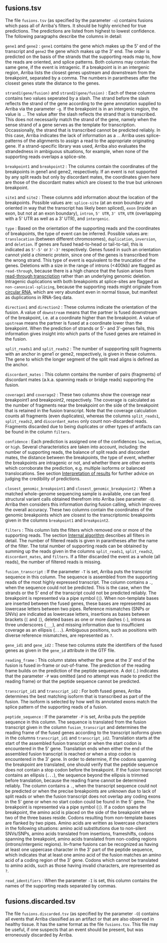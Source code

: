 fusions.tsv
-------------
The file `fusions.tsv` (as specified by the parameter `-o`) contains fusions which pass all of Arriba's filters. It should be highly enriched for true predictions. The predictions are listed from highest to lowest confidence. The following paragraphs describe the columns in detail:

`gene1` and `gene2`
: `gene1` contains the gene which makes up the 5' end of the transcript and `gene2` the gene which makes up the 3' end. The order is predicted on the basis of the strands that the supporting reads map to, how the reads are oriented, and splice patterns. Both columns may contain the same gene, if the event is intragenic. If a breakpoint is in an intergenic region, Arriba lists the closest genes upstream and downstream from the breakpoint, separated by a comma. The numbers in parantheses after the closest genes state the distance to the genes.

`strand1(gene/fusion)` and `strand2(gene/fusion)`
: Each of these columns contains two values seperated by a slash. The strand before the slash reflects the strand of the gene according to the gene annotation supplied to Arriba via the parameter `-g`. If the breakpoint is in an intergenic region, the value is `.`. The value after the slash reflects the strand that is transcribed. This does not necessarily match the strand of the gene, namely when the sense strand of a gene serves as the template for transcription. Occassionally, the strand that is transcribed cannot be predicted reliably. In this case, Arriba indicates the lack of information as a `.`. Arriba uses splice-patterns of the alignments to assign a read to the appropriate originating gene. If a strand-specific library was used, Arriba also evaluates the strandedness in ambiguous situations, for example, when none of the supporting reads overlaps a splice-site.

`breakpoint1` and `breakpoint2`
: The columns contain the coordinates of the breakpoints in gene1 and gene2, respectively. If an event is not supported by any split reads but only by discordant mates, the coordinates given here are those of the discordant mates which are closest to the true but unknown breakpoint.

`site1` and `site2`
: These columns add information about the location of the breakpoints. Possible values are: `splice-site` (at an exon boundary and oriented in way that the transcript has likely been spliced), `exon` (inside an exon, but not at an exon boundary), `intron`, `5' UTR`, `3' UTR`, `UTR` (overlapping with a 5' UTR as well as a 3' UTR), and `intergenic`.

`type`
: Based on the orientation of the supporting reads and the coordinates of breakpoints, the type of event can be inferred. Possible values are: `translocation` (between different chromosomes), `duplication`, `inversion`, and `deletion`. If genes are fused head-to-head or tail-to-tail, this is indicated as `5'-5'` or `3'-3'` respectively. Genes fused in such an orientation cannot yield a chimeric protein, since one of the genes is transcribed from the wrong strand. This type of event is equivalent to the truncation of the genes. Deletions with a size in the range of introns (<400kb) are flagged as `read-through`, because there is a high chance that the fusion arises from [read-through transcription](interpretation-of-results.md#frequent-types-of-false-positives) rather than an underlying genomic deletion. Intragenic duplications with both breakpoints at splice-sites are flagged as `non-canonical-splicing`, because the supporting reads might originate from [circular RNA](interpretation-of-results.md#frequent-types-of-false-positives), which are very abundant even in normal tissue, but manifest as duplications in RNA-Seq data.

`direction1` and `direction2`
: These columns indicate the orientation of the fusion. A value of `downstream` means that the partner is fused downstream of the breakpoint, i.e. at a coordinate higher than the breakpoint. A value of `upstream` means the partner is fused at a coordinate lower than the breakpoint. When the prediction of strands or 5'- and 3'-genes fails, this information gives insight into which parts of the fused genes are retained in the fusion.

`split_reads1` and `split_reads2`
: The number of suppporting split fragments with an anchor in gene1 or gene2, respectively, is given in these columns. The gene to which the longer segment of the split read aligns is defined as the anchor.

`discordant_mates`
: This column contains the number of pairs (fragments) of discordant mates (a.k.a. spanning reads or bridge reads) supporting the fusion.

`coverage1` and `coverage2`
: These two columns show the coverage near breakpoint1 and breakpoint2, respectively. The coverage is calculated as the number of fragments near the breakpoint on the side of the breakpoint that is retained in the fusion transcript. Note that the coverage calculation counts all fragments (even duplicates), whereas the columns `split_reads1`, `split_reads2`, and `discordant_mates` only count non-discarded reads. Fragments discarded due to being duplicates or other types of artifacts can be found in the column `filters`.

`confidence`
: Each prediction is assigned one of the confidences `low`, `medium`, or `high`. Several characteristics are taken into account, including: the number of supporting reads, the balance of split reads and discordant mates, the distance between the breakpoints, the type of event, whether the breakpoints are intragenic or not, and whether there are other events which corroborate the prediction, e.g. multiple isoforms or balanced translocations. See section [Interpretation of results](interpretation-of-results.md) for further advice on judging the credibility of predictions.

`closest_genomic_breakpoint1` and `closest_genomic_breakpoint2`
: When a matched whole-genome sequencing sample is available, one can feed structural variant calls obtained therefrom into Arriba (see parameter `-d`). Arriba then considers this information during fusion calling, which improves the overall accuracy. These two columns contain the coordinates of the genomic breakpoints which are closest to the transcriptomic breakpoints given in the columns `breakpoint1` and `breakpoint2`.

`filters`
: This column lists the filters which removed one or more of the supporting reads. The section [Internal algorithm](internal-algorithm.md) describes all filters in detail. The number of filtered reads is given in parantheses after the name of the filter. The total number of supporting reads can be obtained by summing up the reads given in the columns `split_reads1`, `split_reads2`, `discordant_mates`, and `filters`. If a filter discarded the event as a whole (all reads), the number of filtered reads is missing.

`fusion_transcript`
: If the parameter `-T` is set, Arriba puts the transcript sequence in this column. The sequence is assembled from the supporting reads of the most highly expressed transcript. The column contains a `.`, when the sequence could not be predicted. This is the case, when the strands or the 5' end of the transcript could not be predicted reliably. The breakpoint is represented via a pipe symbol (`|`). When non-template bases are inserted between the fused genes, these bases are represented as lowercase letters between two pipes. Reference mismatches (SNPs or SNVs) are indicated as lowercase letters, insertions as bases between brackets (`[` and `]`), deleted bases as one or more dashes (`-`), introns as three underscores (`___`), and missing information due to insufficient coverage as an ellipsis (`...`). Ambiguous positions, such as positions with diverse reference mismatches, are represented as `?`.

`gene_id1` and `gene_id2`
: These two columns state the identifiers of the fused genes as given in the `gene_id` attribute in the GTF file.

`reading_frame`
: This column states whether the gene at the 3' end of the fusion is fused in-frame or out-of-frame. The prediction of the reading frame builds on the prediction of the peptide sequence. A dot (`.`) indicates that the parameter `-P` was omitted (and no attempt was made to predict the reading frame) or that the peptide sequence cannot be predicted.

`transcript_id1` and `transcript_id2`
: For both fused genes, Arriba determines the best matching isoform that is transcribed as part of the fusion. The isoform is selected by how well its annotated exons match the splice pattern of the supporting reads of a fusion.

`peptide_sequence`
: If the parameter `-P` is set, Arriba puts the peptide sequence in this column. The sequence is translated from the fusion transcript given in the column `fusion_transcript` and determines the reading frame of the fused genes according to the transcript isoforms given in the columns `transcript_id1` and `transcript_id2`. Translation starts at the start of the assembled fusion transcript or when the start codon is encountered in the 5' gene. Translation ends when either the end of the assembled fusion transcript is reached or when a stop codon is encountered in the 3' gene. In order to determine, if the codons spanning the breakpoint are translated, one should verify that the peptide sequence does not contain a stop codon before the breakpoint. If the fusion transcript contains an ellipsis (`...`), the sequence beyond the ellipsis is trimmed before translation, because the reading frame cannot be determined reliably. The column contains a `.`, when the transcript sequence could not be predicted or when the precise breakpoints are unknown due to lack of split reads or when the fusion transcript does not overlap any coding exons in the 5' gene or when no start codon could be found in the 5' gene. The breakpoint is represented via a pipe symbol (`|`). If a codon spans the breakpoint, the amino acid is placed on the side of the breakpoint where two of the three bases reside. Codons resulting from non-template bases are flanked by two pipes. Amino acids are written as lowercase characters in the following situations: amino acid substitutions due to non-silent SNVs/SNPs, amino acids translated from insertions, frameshifts, codons spanning the breakpoint, amino acids translated from non-coding regions (introns/intergenic regions). In-frame fusions can be recognized as having at least one uppercase character in the 3' part of the peptide sequence, which indicates that at least one amino acid of the fusion matches an amino acid of a coding region of the 3' gene. Codons which cannot be translated to amino acids, such as those having invalid characters, are represented as `?`.

`read_identifiers`
: When the parameter `-I` is set, this column contains the names of the supporting reads separated by commas.

fusions.discarded.tsv
-----------------------

The file `fusions.discarded.tsv` (as specified by the parameter `-O`) contains all events that Arriba classified as an artifact or that are also observed in healthy tissue. It has the same format as the file `fusions.tsv`. This file may be useful, if one suspects that an event should be present, but was erroneously discarded by Arriba.

